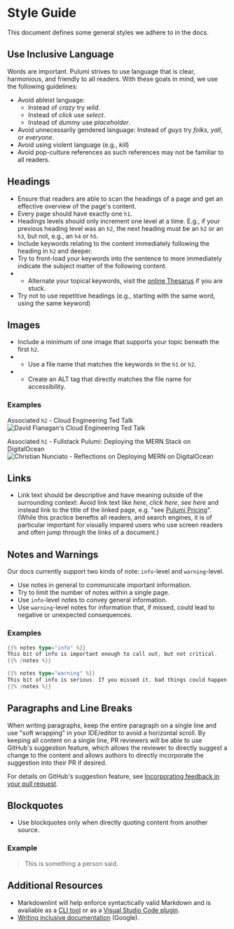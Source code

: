 # Style Guide

This document defines some general styles we adhere to in the docs.

## Use Inclusive Language

Words are important.  Pulumi strives to use language that is clear, harmonious, and friendly to all readers.  With these goals in mind, we use the following guidelines:

* Avoid ableist language:
  * Instead of _crazy_ try _wild_.
  * Instead of _click_ use _select_.
  * Instead of _dummy_ use _placeholder_.
* Avoid unnecessarily gendered language: Instead of _guys_ try _folks_, _yall_, or _everyone_.
* Avoid using violent language (e.g., _kill_)
* Avoid pop-culture references as such references may not be familiar to all readers.

## Headings

* Ensure that readers are able to scan the headings of a page and get an effective overview of the page's content.
* Every page should have exactly one `h1`.
* Headings levels should only increment one level at a time.  E.g., if your previous heading level was an `h2`, the next heading must be an `h2` or an `h3`, but not, e.g., an `h4` or `h5`.
*  Include keywords relating to the content immediately following the heading in `h2` and deeper.
*  Try to front-load your keywords into the sentence to more immediately indicate the subject matter of the following content.
*  - Alternate your topical keywords, visit the [online Thesarus](https://www.thesaurus.com/) if you are stuck.
*  Try not to use repetitive headings (e.g., starting with the same word, using the same keyword)

## Images

* Include a minimum of one image that supports your topic beneath the first `h2`. 
* - Use a file name that matches the keywords in the `h1` or `h2`.
* - Create an ALT tag that directly matches the file name for accessibility.

### Examples

Associated `h2` - Cloud Engineering Ted Talk
<img src="./david-flanagan-cloud-engineering-ted-talk.jpg" alt="David Flanagan's Cloud Engineering Ted Talk">

Associated `h1` - Fullstack Pulumi: Deploying the MERN Stack on DigitalOcean
<img src="./christian-nunciato-reflections-deploying-mern-digitalocean.gif" alt="Christian Nunciato - Reflections on Deploying MERN on DigitalOcean">

## Links

* Link text should be descriptive and have meaning outside of the surrounding context: Avoid link text like _here_, _click here_, _see here_ and instead link to the title of the linked page, e.g. "see [Pulumi Pricing](https://www.pulumi.com/pricing/)".  (While this practice beneftis all readers, and search engines, it is of particular important for visually impared users who use screen readers and often jump through the links of a document.)

## Notes and Warnings

Our docs currently support two kinds of note: `info`-level and `warning`-level.

* Use notes in general to communicate important information.
* Try to limit the number of notes within a single page.
* Use `info`-level notes to convey general information.
* Use `warning`-level notes for information that, if missed, could lead to negative or unexpected consequences.

### Examples

```go
{{% notes type="info" %}}
This bit of info is important enough to call out, but not critical.
{{% /notes %}}

{{% notes type="warning" %}}
This bit of info is serious. If you missed it, bad things could happen.
{{% /notes %}}
```

## Paragraphs and Line Breaks

When writing paragraphs, keep the entire paragraph on a single line and use "soft wrapping" in your IDE/editor to avoid a horizontal scroll. By keeping all content on a single line, PR reviewers will be able to use GitHub's suggestion feature, which allows the reviewer to directly suggest a change to the content and allows authors to directly incorporate the suggestion into their PR if desired.

For details on GitHub's suggestion feature, see [Incorporating feedback in your pull request](https://docs.github.com/en/pull-requests/collaborating-with-pull-requests/reviewing-changes-in-pull-requests/incorporating-feedback-in-your-pull-request).

## Blockquotes

* Use blockquotes only when directly quoting content from another source.

### Example

> This is something a person said.

## Additional Resources

* Markdownlint will help enforce syntactically valid Markdown and is available as a [CLI tool](https://github.com/igorshubovych/markdownlint-cli#installation) or as a [Visual Studio Code plugin](https://marketplace.visualstudio.com/items?itemName=DavidAnson.vscode-markdownlint).
* [Writing inclusive documentation](https://developers.google.com/style/inclusive-documentation) (Google).
